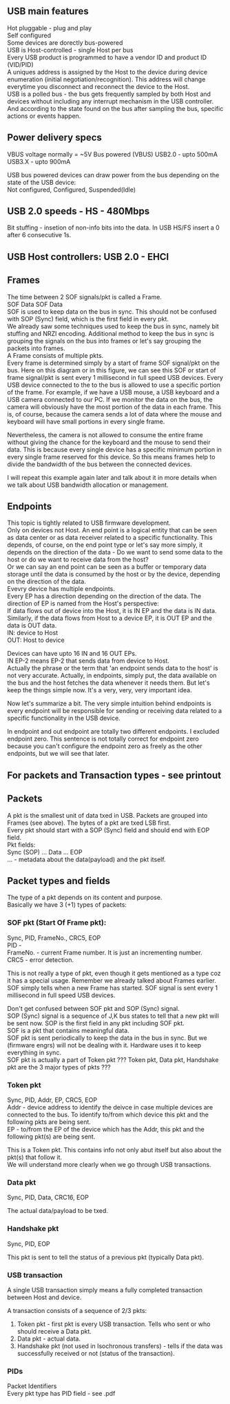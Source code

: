 ## USB main features
Hot pluggable - plug and play  
Self configured  
Some devices are dorectly bus-powered  
USB is Host-controlled - single Host per bus  
Every USB product is programmed to have a vendor ID and product ID (VID/PID)  
A uniques address is assigned by the Host to the device during device enumeration (initial negotiation/recognition). This address will change everytime you disconnect and reconnect the device to the Host.  
USB is a polled bus - the bus gets frequently sampled by both Host and devices without including any interrupt mechanism in the USB controller. And according to the state found on the bus after sampling the bus, specific actions or events happen.  


## Power delivery specs
VBUS voltage normally = ~5V
Bus powered (VBUS)
USB2.0 - upto 500mA
USB3.X - upto 900mA  

USB bus powered devices can draw power from the bus depending on the state of the USB device:  
Not configured, Configured, Suspended(Idle)  


## USB 2.0 speeds - HS - 480Mbps  
Bit stuffing - insetion of non-info bits into the data. In USB HS/FS insert a 0 after 6 consecutive 1s.  

## USB Host controllers: USB 2.0 - EHCI  

## Frames
The time between 2 SOF signals/pkt is called a Frame.  
SOF Data SOF Data  
SOF is used to keep data on the bus in sync. This should not be confused with SOP (Sync) field, which is the first field in every pkt.  
We already saw some techniques used to keep the bus in sync, namely bit stuffing and NRZI encoding.
Additional method to keep the bus in sync is grouping the signals on the bus into frames or let's say grouping the packets into frames.  
A Frame consists of multiple pkts.  
Every frame is determined simply by a start of frame SOF signal/pkt on the bus. Here on this diagram or in this figure, we can see this SOF or start of frame signal/pkt is sent 
every 1 millisecond in full speed USB devices.
Every USB device connected to the to the bus is allowed to use a specific portion of the frame.
For example, if we have a USB mouse, a USB keyboard and a USB camera connected to our PC.
If we monitor the data on the bus, the camera will obviously have the most portion of the data in each frame.
This is, of course, because the camera sends a lot of data where the mouse and keyboard will have small portions in every single frame.

Nevertheless, the camera is not allowed to consume the entire frame without giving the chance for the keyboard and the mouse to send their data.
This is because every single device has a specific minimum portion in every single frame reserved for this device.
So this means frames help to divide the bandwidth of the bus between the connected devices.

I will repeat this example again later and talk about it in more details when we talk about USB bandwidth allocation or management.



## Endpoints
This topic is tightly related to USB firmware development.  
Only on devices not Host. An end point is a logical entity that can be seen as data center or as data receiver related to a specific functionality. This depends, of course, on the end point type or let's say more simply, it depends on the direction of the data - Do we want to send some data to the host or do we want to receive data from the host?  
Or we can say an end point can be seen as a buffer or temporary data storage until the data is consumed by the host or by the device, depending on the direction of the data.  
Evevry device has multiple endpoints.  
Every EP has a direction depending on the direction of the data. The direction of EP is named from the Host's perspective:  
If data flows out of device into the Host, it is IN EP and the data is IN data. Similarly, if the data flows from Host to a device EP, it is OUT EP and the data is OUT data.  
IN: device to Host  
OUT: Host to device  

Devices can have upto 16 IN and 16 OUT EPs.  
IN EP-2 means EP-2 that sends data from device to Host.  
Actually the phrase or the term that 'an endpoint sends data to the host' is not very accurate. Actually, in endpoints, simply put, the data available on the bus and the host fetches the data whenever it needs them. But let's keep the things simple now. It's a very, very, very important idea.  

Now let's summarize a bit.
The very simple intuition behind endpoints is every endpoint will be responsible for sending or receiving
data related to a specific functionality in the USB device.
  
In endpoint and out endpoint are totally two different endpoints.
I excluded endpoint zero. This sentence is not totally correct for endpoint zero because you can't configure the endpoint zero as freely as the other endpoints, but we will see that later.

## For packets and Transaction types - see printout

## Packets
A pkt is the smallest unit of data txed in USB. Packets are grouped into Frames (see above). The bytes of a pkt are txed LSB first.  
Every pkt should start with a SOP (Sync) field and should end with EOP field.  
Pkt fields:  
Sync (SOP) ... Data ... EOP   
... - metadata about the data(payload) and the pkt itself.    


## Packet types and fields
The type of a pkt depends on its content and purpose.  
Basically we have 3 (+1) types of packets:  
  
### SOF pkt (Start Of Frame pkt):  
<Idle> Sync, PID, FrameNo., CRC5, EOP <Idle>  
PID -   
FrameNo. - current Frame number. It is just an incrementing number.  
CRC5 - error detection.  
   
This is not really a type of pkt, even though it gets mentioned as a type coz it has a special usage. Remember we already talked about Frames earlier. SOF simply tells when a new Frame has started. SOF signal is sent every 1 millisecond in full speed USB devices.  

  
Don't get confused between SOF pkt and SOP (Sync) signal.  
SOP (Sync) signal is a sequence of J,K bus states to tell that a new pkt will be sent now. SOP is the first field in any pkt including SOF pkt.  
SOF is a pkt that contains meaningful data.  
SOF pkt is sent periodically to keep the data in the bus in sync. But we (firmware engrs) will not be dealing with it. Hardware uses it to keep everything in sync.  
SOF pkt is actually a part of Token pkt ???  Token pkt, Data pkt, Handshake pkt are the 3 major types of pkts ???  


### Token pkt
<Idle> Sync, PID, Addr, EP, CRC5, EOP <Idle>  
Addr - device address to identify the deivce in case multiple devices are connected to the bus. To identify to/from which device this pkt and the following pkts are being sent.  
EP -  to/from the EP of the device which has the Addr, this pkt and the following pkt(s) are being sent.   
  
This is a Token pkt. This contains info not only abut itself but also about the pkt(s) that follow it.  
We will understand more clearly when we go through USB transactions.  



### Data pkt
<Idle> Sync, PID, Data, CRC16, EOP <Idle>  

The actual data/payload to be txed.  



### Handshake pkt
<Idle> Sync, PID, EOP <Idle>  

This pkt is sent to tell the status of a previous pkt (typically Data pkt).



### USB transaction
A single USB transaction simply means a fully completed transaction between Host and device.  
  
A transaction consists of a sequence of 2/3 pkts:  
1. Token pkt - first pkt is every USB transaction. Tells who sent or who should receive a Data pkt.  
2. Data pkt - actual data.  
3. Handshake pkt (not used in Isochronous transfers) - tells if the data was successfully received or not (status of the transaction).
  


### PIDs
Packet Identifiers  
Every pkt type has PID field - see .pdf  

  









